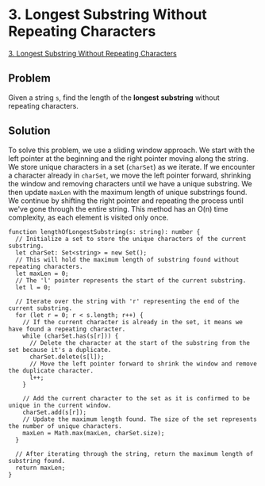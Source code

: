 # 3. Longest Substring Without Repeating Characters

[3. Longest Substring Without Repeating Characters](https://leetcode.com/problems/longest-substring-without-repeating-characters/)

## Problem

Given a string `s`, find the length of the **longest** **substring** without repeating characters.

## Solution

To solve this problem, we use a sliding window approach. We start with the left pointer at the beginning and the right pointer moving along the string. We store unique characters in a set (`charSet`) as we iterate. If we encounter a character already in `charSet`, we move the left pointer forward, shrinking the window and removing characters until we have a unique substring. We then update `maxLen` with the maximum length of unique substrings found. We continue by shifting the right pointer and repeating the process until we've gone through the entire string. This method has an O(n) time complexity, as each element is visited only once.

```
function lengthOfLongestSubstring(s: string): number {
  // Initialize a set to store the unique characters of the current substring.
  let charSet: Set<string> = new Set();
  // This will hold the maximum length of substring found without repeating characters.
  let maxLen = 0;
  // The 'l' pointer represents the start of the current substring.
  let l = 0;

  // Iterate over the string with 'r' representing the end of the current substring.
  for (let r = 0; r < s.length; r++) {
    // If the current character is already in the set, it means we have found a repeating character.
    while (charSet.has(s[r])) {
      // Delete the character at the start of the substring from the set because it's a duplicate.
      charSet.delete(s[l]);
      // Move the left pointer forward to shrink the window and remove the duplicate character.
      l++;
    }

    // Add the current character to the set as it is confirmed to be unique in the current window.
    charSet.add(s[r]);
    // Update the maximum length found. The size of the set represents the number of unique characters.
    maxLen = Math.max(maxLen, charSet.size);
  }

  // After iterating through the string, return the maximum length of substring found.
  return maxLen;
}

```
